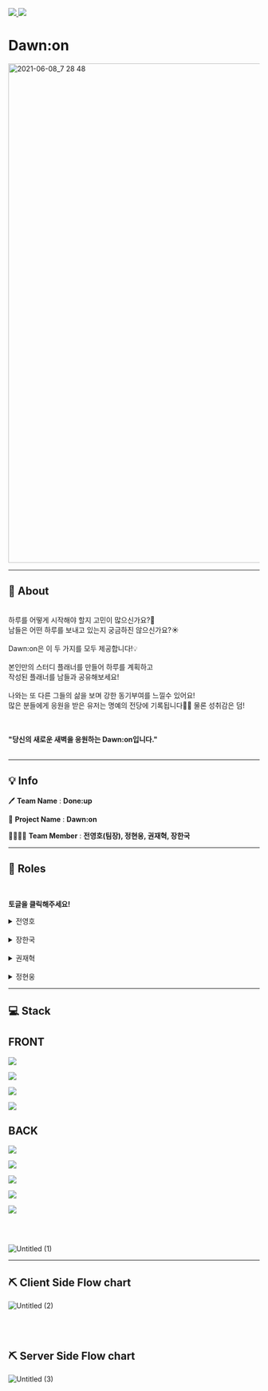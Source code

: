 <a href="https://dawn-on.club">![](https://img.shields.io/badge/PROJECT-Dawn:on-8085f1?style=for-the-badge) </a>
<a href="https://github.com/codestates/Dawn-on-server/wiki">![](https://img.shields.io/badge/Team-Done:up-blue?style=for-the-badge) </a>
# Dawn:on

<a href=https://dawn-on.club target="_blank"><img width="1000" alt="2021-06-08_7 28 48" src="https://user-images.githubusercontent.com/75114956/121127417-b42c0280-c864-11eb-8639-d13d72c5296d.png"></a>


*************

## 🔎 About

<br />
하루를 어떻게 시작해야 할지 고민이 많으신가요?🤔<br />
남들은 어떤 하루를 보내고 있는지 궁금하진 않으신가요?☀️<br />
<br />
Dawn:on은 이 두 가지를 모두 제공합니다!💡<br />
<br />
본인만의 스터디 플래너를 만들어 하루를 계획하고<br />
작성된 플래너를 남들과 공유해보세요! <br />
<br />
나와는 또 다른 그들의 삶을 보며 강한 동기부여를 느낄수 있어요!<br />
많은 분들에게 응원을 받은 유저는 명예의 전당에 기록됩니다👍🏻 물론 성취감은 덤!<br />
<br />
<br />

**"당신의 새로운 새벽을 응원하는 Dawn:on입니다."**
<br />
<br />

*************

## 💡 Info


🖊  **Team Name** : **Done:up**<br />

📙 **Project Name** : **Dawn:on**<br />

👨‍👨‍👧‍👧  **Team Member** : **전영호(팀장), 정현웅, 권재혁, 장한국** <br />


******

## 📌 Roles


<br />

**토글을 클릭해주세요!**


<details>
<summary>전영호</summary>

<ul>
   <br />
<a href=https://github.com/Hprogram target="_blank"><img src=https://img.shields.io/badge/github-Youngho--jeon-f7d000?style=for-the-badge&logo=GitHub/></a><br />
<img src=https://img.shields.io/badge/position-back--end-black?style=for-the-badge />

- Position: Team Leader, Back-End
- Stack: `Typescript`, `TypeORM`, `Node.js`,  `NestJS`, `MySql`,  `PassPort`, `JWT`
- Contributions
    - **Basic**
        - 아이디어 기획
        - 와이어 프레임 작성
        - 플로우차트 작성
        - WIKI
        - READ.ME
        - 스키마에 따른 관계 설정 및 엔티티 생성
    - **Post컨트롤러**
        - 인기순,최신순 & 직업,닉네임,태그별 검색[Get]
        - 좋아요[Get]
        - 포스팅[Get]
        - 개인피드[Get,Patch,Delete]
        - 모아보기피드[Get]
    - **Guard**
        - 로컬 로그인
        - 소셜 로그인:[구글,카카오]

</details>

<br/>

<details>
<summary>장한국</summary>

<ul>
   <br />
<a href=https://github.com/gookgookJ target="_blank"><img src=https://img.shields.io/badge/github-Hangook--jang-blue?style=for-the-badge&logo=GitHub/></a><br />
<img src=https://img.shields.io/badge/position-back--end-black?style=for-the-badge />

- Position: Team Member, Back-End
- Stack: `Typescript`, `TypeORM`, `Node.js`,  `NestJS`, `MySql`, `AWS` `PassPort` `JWT`
- Contributions
    - **Basic**
        - 아이디어 기획
        - 와이어 프레임 작성
        - 플로우차트 작성
        - WIKI
        - READ.ME
        - 스키마에 따른 관계 설정 및 엔티티 생성
    - **Auth컨트롤러**
        - 회원가입[Post]
        - 로그인[Post]
        - 소셜로그인[Get]
        - 로그아웃[Post]
        - 마이페이지[Get,Patch]
    - **Guard**
        - 로컬 로그인
        - 소셜 로그인:[구글,카카오]
    - **Deploy**
        - AWS[EC2,RDS,S3,Cloud Front,Route53,Certificate Manager]

</details>

<br/>

<details>
<summary>권재혁</summary>

<ul>
   <br />
<a href=https://github.com/allofhyuk target="_blank"><img src=https://img.shields.io/badge/github-JaeHyuk--gwon-2b3390?style=for-the-badge&logo=GitHub/></a><br />
<img src=https://img.shields.io/badge/position-front--end-blueviolet?style=for-the-badge />

- Position: Team Member, Front-End
- Stack: `Typescript`, ``, `` ``
- Contributions
- **Basic**
    - 아이디어 기획
    - 와이어 프레임 작성
    - 플로우차트 작성
    - WIKI
    - READ.ME
- Landing page
    - 전체 레이아웃 설계 및 디자인
    - 스크롤 애니메이션 구현
- Custom planner
    - Planner 제작 기능 구현
        - 전체 레이아웃 및 CSS 적용
        - 새로운 Todo카드 생성 기능 구현
        - 스티커 및 배경 컬러, 패턴 선택 기능 구현
        - 시간 선택에 따라 동적으로 Todo card 크기 변경
        - 업로드 시 서버 요청 구현
    - Planner 수정 기능 구현
    - 반응형 구현
- Myfeed
    - ExplorePost Viewer 컴포넌트 디자인
    - Mypost Viewer
        - 코멘트 수정 기능 구현
        - 스티커 및 Todo 카드 수정 기능 구현
        - 체크박스 서버 요청 구현
</details>

<br/>

<details>
<summary>정현웅</summary>

<ul>
   <br />
<a href=https://github.com/Jeong-HW target="_blank"><img src=https://img.shields.io/badge/github-Hyunwoog--Jeong-pink?style=for-the-badge&logo=GitHub/></a><br />
<img src=https://img.shields.io/badge/position-front--end-black?style=for-the-badge />

- Position: Team Member, Front-End
- Stack: `Typescript`, ``, `` ``
- Contributions
- **Basic**
    - 아이디어 기획
    - 와이어 프레임 작성
    - 플로우차트 작성
    - WIKI
    - READ.ME
- **Navigation bar**
    - 로그인 상태에 따른 조건부 랜더링
    - 로그인, 회원가입 모달창 디자인
    - 각 버튼에 따른 서버 요청
        - 회원가입
        - 로그인, 로그아웃
- **Landing Page**
    - 체험하기 기능
- **Main Feed**
    - 전체 페이지 레이아웃 및 CSS 적용
    - 서버로부터 받은 게시물 목록에 대한 데이터 랜더링
    - 조건에 따른 게시물 검색 및 정렬
    - 게시물 좋아요 기능
- **My Feed**
    - 전체 페이지 레이아웃 및 CSS 적용
    - 서버로부터 받은 게시물 목록에 대한 데이터 랜더링
    - 게시물 삭제 기능
    - 개인정보 수정 아이콘 클릭 시, 개인정보 수정 페이지 랜더링 및 개인정보 수정 기능
    - Todo card 체크 시, progress bar 실시간 변동
</details>
   
*************
   
## 💻 Stack
## FRONT
![](https://img.shields.io/badge/FRONT--end-Typescript-007ACC?style=for-the-badge&logo=TypeScript)
   
![](https://img.shields.io/badge/FRONT--end-React-61DAFB?style=for-the-badge&logo=React)
   
![](https://img.shields.io/badge/FRONT--end-React--hooks-61DAFB?style=for-the-badge&logo=React)
   
![](https://img.shields.io/badge/FRONT--end-Redux-7b40bd?style=for-the-badge&logo=Redux)
   
## BACK
![](https://img.shields.io/badge/BACK--end-Node.js-7cb700?style=for-the-badge&logo=node.js)
   
![](https://img.shields.io/badge/BACK--end-Nestjs-d7214e?style=for-the-badge&logo=nestjs)
   
![](https://img.shields.io/badge/BACK--end-Mysql-086289?style=for-the-badge&logo=mysql)
   
![](https://img.shields.io/badge/BACK--end-typeorm-f60d01?style=for-the-badge&logo=Typeorm)
   
![](https://img.shields.io/badge/BACK--end-AWS--deploy-f79400?style=for-the-badge&logo=amazon%20aws)
   
 <br/>
 <br/>
   
![Untitled (1)](https://user-images.githubusercontent.com/75114956/120962801-64cdcf80-c79b-11eb-9115-9b133b92bb0e.jpg)

 *************
 ## ⛏ Client Side Flow chart
 
![Untitled (2)](https://user-images.githubusercontent.com/75114956/120616942-9d686300-c494-11eb-94a1-cffb5b4eeb82.jpg)

<br />
<br />
   
 ## ⛏ Server Side Flow chart
   
![Untitled (3)](https://user-images.githubusercontent.com/75114956/120624269-7e210400-c49b-11eb-8cd1-2f9175e0eb99.jpg)





